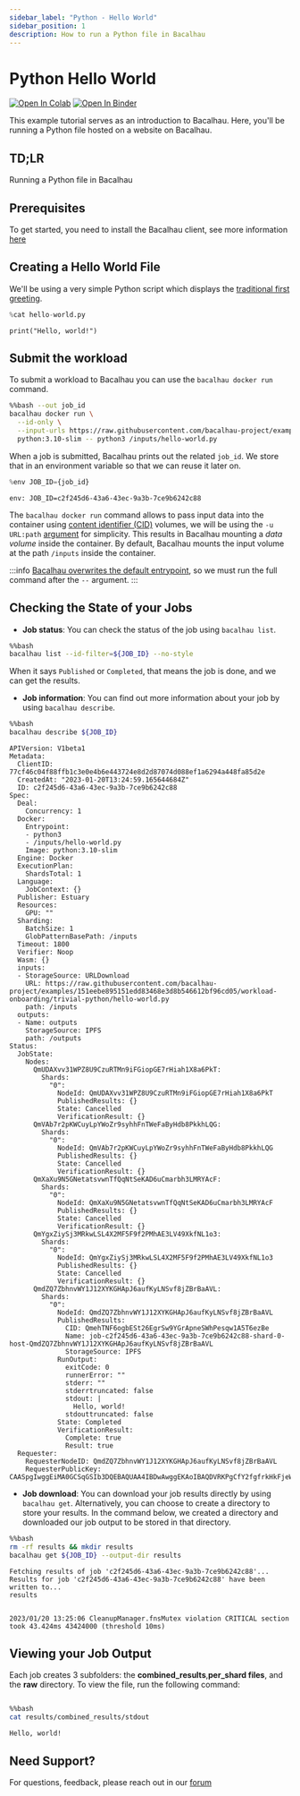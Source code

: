 ```yaml
---
sidebar_label: "Python - Hello World"
sidebar_position: 1
description: How to run a Python file in Bacalhau
---
```

# Python Hello World

[![Open In Colab](https://colab.research.google.com/assets/colab-badge.svg)](https://colab.research.google.com/github/bacalhau-project/examples/blob/main/workload-onboarding/trivial-python/index.ipynb)
[![Open In Binder](https://mybinder.org/badge.svg)](https://mybinder.org/v2/gh/bacalhau-project/examples/HEAD?labpath=workload-onboarding/trivial-python/index.ipynb)

This example tutorial serves as an introduction to Bacalhau. Here, you'll be running a Python file hosted on a website on Bacalhau.

## TD;LR
Running a Python file in Bacalhau

## Prerequisites

To get started, you need to install the Bacalhau client, see more information [here](https://docs.bacalhau.org/getting-started/installation)

## Creating a Hello World File

We'll be using a very simple Python script which displays the [traditional first greeting](https://en.wikipedia.org/wiki/%22Hello,_World!%22_program).


```python
%cat hello-world.py
```

    print("Hello, world!")

## Submit the workload

To submit a workload to Bacalhau you can use the `bacalhau docker run` command. 


```bash
%%bash --out job_id
bacalhau docker run \
  --id-only \
  --input-urls https://raw.githubusercontent.com/bacalhau-project/examples/151eebe895151edd83468e3d8b546612bf96cd05/workload-onboarding/trivial-python/hello-world.py \
  python:3.10-slim -- python3 /inputs/hello-world.py
```

When a job is submitted, Bacalhau prints out the related `job_id`. We store that in an environment variable so that we can reuse it later on.


```python
%env JOB_ID={job_id}
```

    env: JOB_ID=c2f245d6-43a6-43ec-9a3b-7ce9b6242c88


The `bacalhau docker run` command allows to pass input data into the container using [content identifier (CID)](https://github.com/multiformats/cid) volumes, we will be using the `-u URL:path` [argument](https://docs.bacalhau.org/all-flags#docker-run) for simplicity. This results in Bacalhau mounting a *data volume* inside the container. By default, Bacalhau mounts the input volume at the path `/inputs` inside the container.

:::info
[Bacalhau overwrites the default entrypoint](https://github.com/filecoin-project/bacalhau/blob/v0.2.3/cmd/bacalhau/docker_run.go#L64), so we must run the full command after the `--` argument.
:::

## Checking the State of your Jobs

- **Job status**: You can check the status of the job using `bacalhau list`. 


```bash
%%bash
bacalhau list --id-filter=${JOB_ID} --no-style
```

When it says `Published` or `Completed`, that means the job is done, and we can get the results.

- **Job information**: You can find out more information about your job by using `bacalhau describe`.


```bash
%%bash
bacalhau describe ${JOB_ID}
```

    APIVersion: V1beta1
    Metadata:
      ClientID: 77cf46c04f88ffb1c3e0e4b6e443724e8d2d87074d088ef1a6294a448fa85d2e
      CreatedAt: "2023-01-20T13:24:59.165644684Z"
      ID: c2f245d6-43a6-43ec-9a3b-7ce9b6242c88
    Spec:
      Deal:
        Concurrency: 1
      Docker:
        Entrypoint:
        - python3
        - /inputs/hello-world.py
        Image: python:3.10-slim
      Engine: Docker
      ExecutionPlan:
        ShardsTotal: 1
      Language:
        JobContext: {}
      Publisher: Estuary
      Resources:
        GPU: ""
      Sharding:
        BatchSize: 1
        GlobPatternBasePath: /inputs
      Timeout: 1800
      Verifier: Noop
      Wasm: {}
      inputs:
      - StorageSource: URLDownload
        URL: https://raw.githubusercontent.com/bacalhau-project/examples/151eebe895151edd83468e3d8b546612bf96cd05/workload-onboarding/trivial-python/hello-world.py
        path: /inputs
      outputs:
      - Name: outputs
        StorageSource: IPFS
        path: /outputs
    Status:
      JobState:
        Nodes:
          QmUDAXvv31WPZ8U9CzuRTMn9iFGiopGE7rHiah1X8a6PkT:
            Shards:
              "0":
                NodeId: QmUDAXvv31WPZ8U9CzuRTMn9iFGiopGE7rHiah1X8a6PkT
                PublishedResults: {}
                State: Cancelled
                VerificationResult: {}
          QmVAb7r2pKWCuyLpYWoZr9syhhFnTWeFaByHdb8PkkhLQG:
            Shards:
              "0":
                NodeId: QmVAb7r2pKWCuyLpYWoZr9syhhFnTWeFaByHdb8PkkhLQG
                PublishedResults: {}
                State: Cancelled
                VerificationResult: {}
          QmXaXu9N5GNetatsvwnTfQqNtSeKAD6uCmarbh3LMRYAcF:
            Shards:
              "0":
                NodeId: QmXaXu9N5GNetatsvwnTfQqNtSeKAD6uCmarbh3LMRYAcF
                PublishedResults: {}
                State: Cancelled
                VerificationResult: {}
          QmYgxZiySj3MRkwLSL4X2MF5F9f2PMhAE3LV49XkfNL1o3:
            Shards:
              "0":
                NodeId: QmYgxZiySj3MRkwLSL4X2MF5F9f2PMhAE3LV49XkfNL1o3
                PublishedResults: {}
                State: Cancelled
                VerificationResult: {}
          QmdZQ7ZbhnvWY1J12XYKGHApJ6aufKyLNSvf8jZBrBaAVL:
            Shards:
              "0":
                NodeId: QmdZQ7ZbhnvWY1J12XYKGHApJ6aufKyLNSvf8jZBrBaAVL
                PublishedResults:
                  CID: QmehTNF6ogbESt26EgrSw9YGrApneSWhPesqw1A5T6ezBe
                  Name: job-c2f245d6-43a6-43ec-9a3b-7ce9b6242c88-shard-0-host-QmdZQ7ZbhnvWY1J12XYKGHApJ6aufKyLNSvf8jZBrBaAVL
                  StorageSource: IPFS
                RunOutput:
                  exitCode: 0
                  runnerError: ""
                  stderr: ""
                  stderrtruncated: false
                  stdout: |
                    Hello, world!
                  stdouttruncated: false
                State: Completed
                VerificationResult:
                  Complete: true
                  Result: true
      Requester:
        RequesterNodeID: QmdZQ7ZbhnvWY1J12XYKGHApJ6aufKyLNSvf8jZBrBaAVL
        RequesterPublicKey: CAASpgIwggEiMA0GCSqGSIb3DQEBAQUAA4IBDwAwggEKAoIBAQDVRKPgCfY2fgfrkHkFjeWcqno+MDpmp8DgVaY672BqJl/dZFNU9lBg2P8Znh8OTtHPPBUBk566vU3KchjW7m3uK4OudXrYEfSfEPnCGmL6GuLiZjLf+eXGEez7qPaoYqo06gD8ROdD8VVse27E96LlrpD1xKshHhqQTxKoq1y6Rx4DpbkSt966BumovWJ70w+Nt9ZkPPydRCxVnyWS1khECFQxp5Ep3NbbKtxHNX5HeULzXN5q0EQO39UN6iBhiI34eZkH7PoAm3Vk5xns//FjTAvQw6wZUu8LwvZTaihs+upx2zZysq6CEBKoeNZqed9+Tf+qHow0P5pxmiu+or+DAgMBAAE=


- **Job download**: You can download your job results directly by using `bacalhau get`. Alternatively, you can choose to create a directory to store your results. In the command below, we created a directory and downloaded our job output to be stored in that directory.


```bash
%%bash
rm -rf results && mkdir results
bacalhau get ${JOB_ID} --output-dir results
```

    Fetching results of job 'c2f245d6-43a6-43ec-9a3b-7ce9b6242c88'...
    Results for job 'c2f245d6-43a6-43ec-9a3b-7ce9b6242c88' have been written to...
    results


    2023/01/20 13:25:06 CleanupManager.fnsMutex violation CRITICAL section took 43.424ms 43424000 (threshold 10ms)


## Viewing your Job Output

Each job creates 3 subfolders: the **combined_results**,**per_shard files**, and the **raw** directory. To view the file, run the following command:


```bash

%%bash
cat results/combined_results/stdout

```

    Hello, world!


## Need Support?

For questions, feedback, please reach out in our [forum](https://github.com/filecoin-project/bacalhau/discussions)
